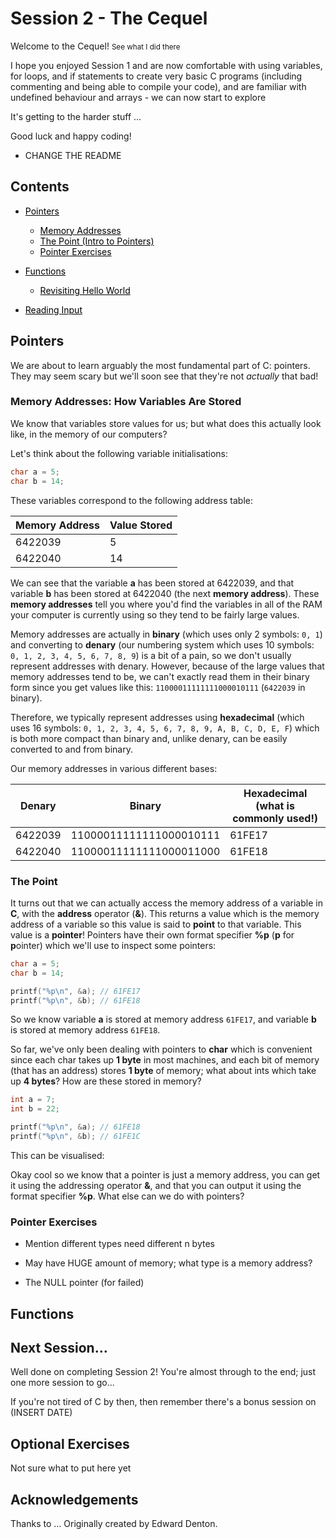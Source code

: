 # Session 2 - The Cequel

Welcome to the Cequel! 
<small> See what I did there </small>

I hope you enjoyed Session 1 and are now comfortable with using variables, for loops, and if statements to create very basic C programs (including commenting and being able to compile your code), and are familiar with undefined behaviour and arrays - we can now start to explore  

It's getting to the harder stuff ...

Good luck and happy coding!

- CHANGE THE README 

## Contents 

- <a href="#Pointers" style="color: black;"> Pointers </a>
    - <a href="#MemoryAddresses" style="color: black;"> Memory Addresses </a>
    - <a href="#ThePoint" style="color: black;"> The Point (Intro to Pointers) </a>
    - <a href="#PointerExercises" style="color: black;"> Pointer Exercises </a>
- <a href="#Functions" style="color: black;"> Functions </a>
    - <a href="#Functions" style="color: black;"> Revisiting Hello World </a>

- <a href="#Input" style="color: black;"> Reading Input </a>

## <a name="Pointers"> Pointers </a>

We are about to learn arguably the most fundamental part of C: pointers. They may seem scary but we'll soon see that they're not *actually* that bad! 

### <a name="MemoryAddresses"> Memory Addresses: How Variables Are Stored </a>

We know that variables store values for us; but what does this actually look like, in the memory of our computers? 

Let's think about the following variable initialisations:
```c
char a = 5;
char b = 14;
```

These variables correspond to the following address table:

| Memory Address | Value Stored |
| -------------- | ------------ |
| 6422039        | 5            |
| 6422040        | 14           | 

We can see that the variable **a** has been stored at 6422039, and that variable **b** has been stored at 6422040 (the next **memory address**). These **memory addresses** tell you where you'd find the variables in all of the RAM your computer is currently using so they tend to be fairly large values.

 Memory addresses are actually in **binary** (which uses only 2 symbols: `0, 1`) and converting to **denary** (our numbering system which uses 10 symbols: `0, 1, 2, 3, 4, 5, 6, 7, 8, 9`) is a bit of a pain, so we don't usually represent addresses with denary. However, because of the large values that memory addresses tend to be, we can't exactly read them in their binary form since you get values like this: `11000011111111000010111` (`6422039` in binary). 

 Therefore, we typically represent addresses using **hexadecimal** (which uses 16 symbols: `0, 1, 2, 3, 4, 5, 6, 7, 8, 9, A, B, C, D, E, F`) which is both more compact than binary and, unlike denary, can be easily converted to and from binary. 
 
 Our memory addresses in various different bases:

| Denary  | Binary                    | Hexadecimal (what is commonly used!) | 
| ------  | ------------------------- | ------------------------------------ |
| 6422039 | 11000011111111000010111   | 61FE17                               |
| 6422040 | 11000011111111000011000   | 61FE18                               |

### <a name="ThePoint"> The Point </a>

It turns out that we can actually access the memory address of a variable in **C**, with the **address** operator (**&**). This returns a value which is the memory address of a variable so this value is said to **point** to that variable. This value is a **pointer**! Pointers have their own format specifier **%p** (**p** for **p**ointer) which we'll use to inspect some pointers:

```c
char a = 5;
char b = 14;

printf("%p\n", &a); // 61FE17
printf("%p\n", &b); // 61FE18
```

So we know variable **a** is stored at memory address `61FE17`, and variable **b** is stored at memory address `61FE18`. 

So far, we've only been dealing with pointers to **char** which is convenient since each char takes up **1 byte** in most machines, and each bit of memory (that has an address) stores **1 byte** of memory; what about ints which take up **4 bytes**? How are these stored in memory? 

```c
int a = 7;
int b = 22; 

printf("%p\n", &a); // 61FE18
printf("%p\n", &b); // 61FE1C
```

This can be visualised:




Okay cool so we know that a pointer is just a memory address, you can get it using the addressing operator **&**, and that you can output it using the format specifier **%p**. What else can we do with pointers?


### <a name="PointerExercises"> Pointer Exercises </a>


- Mention different types need different n bytes 
- May have HUGE amount of memory; what type is a memory address? 

- The NULL pointer (for failed)

## <a name="Functions"> Functions </a>

## Next Session…

Well done on completing Session 2! You're almost through to the end; just one more session to go... 

If you're not tired of C by then, then remember there's a bonus session on (INSERT DATE) 

## <a name="OptionalExercises"> Optional Exercises </a> 

Not sure what to put here yet 

## Acknowledgements

Thanks to ...
Originally created by Edward Denton. 
